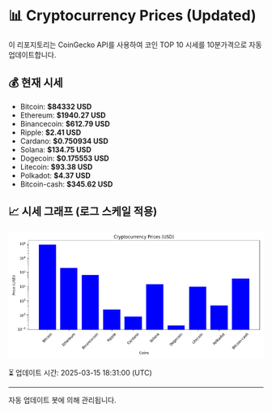 
# 📊 Cryptocurrency Prices (Updated)

이 리포지토리는 CoinGecko API를 사용하여 코인 TOP 10 시세를 10분가격으로 자동 업데이트합니다.

## 💰 현재 시세
- Bitcoin: **$84332 USD**
- Ethereum: **$1940.27 USD**
- Binancecoin: **$612.79 USD**
- Ripple: **$2.41 USD**
- Cardano: **$0.750934 USD**
- Solana: **$134.75 USD**
- Dogecoin: **$0.175553 USD**
- Litecoin: **$93.38 USD**
- Polkadot: **$4.37 USD**
- Bitcoin-cash: **$345.62 USD**

## 📈 시세 그래프 (로그 스케일 적용)
![Crypto Prices](crypto_prices.png)

⏳ 업데이트 시간: 2025-03-15 18:31:00 (UTC)

---
자동 업데이트 봇에 의해 관리됩니다.
